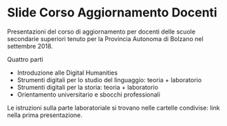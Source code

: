 # Slide Corso Aggiornamento Docenti

Presentazioni del corso di aggiornamento per docenti delle scuole secondarie superiori tenuto per la Provincia Autonoma di Bolzano nel settembre 2018.

Quattro parti
- Introduzione alle Digital Humanities
- Strumenti digitali per lo studio del linguaggio: teoria + laboratorio
- Strumenti digitali per la storia: teoria + laboratorio
- Orientamento universitario e sbocchi professionali

Le istruzioni sulla parte laboratoriale si trovano nelle cartelle condivise: link nella prima presentazione.
